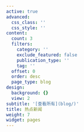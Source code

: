 ```yaml
---
active: true
advanced:
  css_class: ''
  css_style: ''
content:
  count: 3
  filters:
    category: ''
    exclude_featured: false
    publication_type: ''
    tag: ''
  offset: 0
  order: desc
  page_type: blog
design:
  background: {}
  view: 2
subtitle: '[查看所有](blog/)'
title: 热点新闻
weight: 7
widget: pages
---
```

